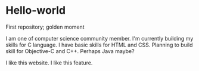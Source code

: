 # Hello-world
First repository; golden moment

I am one of computer science community member. I'm currently building my skills for C language. I have basic skills for HTML and CSS. Planning to build skill for Objective-C and C++. Perhaps Java maybe? 

I like this website. I like this feature.
